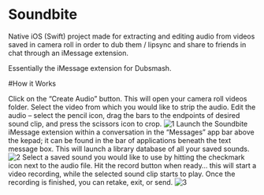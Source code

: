 # Soundbite
Native iOS (Swift) project made for extracting and editing audio from videos saved in camera roll in order to dub them / lipsync and share to friends in chat through an iMessage extension. 

Essentially the iMessage extension for Dubsmash. 

#How it Works
	
Click on the “Create Audio” button. This will open your camera roll videos folder. Select the video from which you would like to strip the audio. Edit the audio – select the pencil icon, drag the bars to the endpoints of desired sound clip, and press the scissors icon to crop.
![1](https://user-images.githubusercontent.com/35708477/126738363-cdcd61cc-c772-4634-80ec-39e7d09c16b0.png)
Launch the Soundbite iMessage extension within a conversation in the “Messages” app bar above the kepad; it can be found in the bar of applications beneath the text message box. This will launch a library database of all your saved sounds.
![2](https://user-images.githubusercontent.com/35708477/126738361-9b769dad-b6cf-4e76-b77e-0d1821c563d0.png)
Select a saved sound you would like to use by hitting the checkmark icon next to the audio file. Hit the record button when ready… this will start a video recording, while the selected sound clip starts to play. Once the recording is finished, you can retake, exit, or send.
![3](https://user-images.githubusercontent.com/35708477/126738358-924392b8-8e0b-4f49-b796-c519b6faa10a.png)

